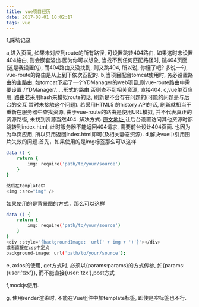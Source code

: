 ```yaml
---
title: vue项目经历
date: 2017-08-01 10:02:17
tags: vue
---
```



1,踩坑记录

a,进入页面, 如果未对应到route的所有路径, 可设置跳转404路由, 如果这时未设置404路由, 则会嵌套溢出.因为你可以想象, 当找不到任何匹配路径时, 跳404页面,(这是我设置的), 而404路由又没找到, 则又跳404, 所以说, 你懂了吧?  多说一句, vue-route的路由是从上到下依次匹配的. 
b,当项目配合tomcat使用时, 务必设置路由的主路由, 如tomcat下起了一个YDManager的web项目,则vue-route路由中需要设置  /YDManager/.....形式的路由.否则查不到相关资源, 直接404.
c,vue单页应用, 路由若采用hash来模拟route的话, 刷新是不会存在问题的(可能的问题是与后台的交互 暂时未接触这个问题). 若采用HTML5 的history API的话, 刷新就相当于重新在服务器中查找资源, 由于vue-route的路由是使用URL模拟, 并不代表真正的资源路径, 未找到资源当然404. 解决方式: [原文地址](http://blog.csdn.net/hayre/article/details/70145513),让后台设置访问其他资源时都跳转到index.html, 此时服务器不能返回404请求, 需要前台设计404页面. 也因为为单页应用, 所以只用返回index.html即可(及相关静态资源).
d,解决vue中引用图片失效的问题.首先，如果使用的是img标签那么可以这样
```bash
data () {
    return {
        img: require('path/to/your/source')
    }
}

然后在template中
<img :src="img" />
```
如果使用的是背景图的方式，那么可以这样
```bash
data () {
    return {
        img: require('path/to/your/source')
    }
}
<div :style="{backgroundImage: 'url(' + img + ')'}"></div>
或者直接在css中定义
background-image: url('path/to/your/source');
```
e, axios的使用, get方式时, 必须以{params:params}的方式传参, 如{params: {user:'tzx'}}, 而不能直接{user:'tzx'},post方式


f,mockjs使用.




g, 使用render渲染时, 不能在Vue组件中加template标签, 即使是空标签也不行. 